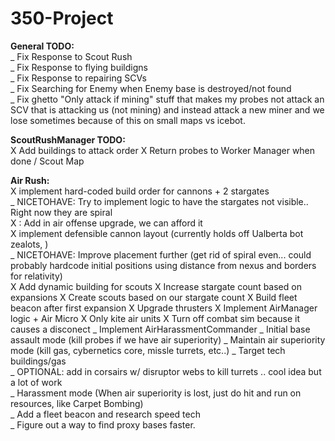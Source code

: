 350-Project
===========

**General TODO:**  
_ Fix Response to Scout Rush  
_ Fix Response to flying buildigns  
_ Fix Response to repairing SCVs  
_ Fix Searching for Enemy when Enemy base is destroyed/not found  
_ Fix ghetto "Only attack if mining" stuff that makes my probes not attack an SCV that is attacking us (not mining) and instead attack a new miner and we lose sometimes because of this on small maps vs icebot.

**ScoutRushManager TODO:**  
X Add buildings to attack order
X Return probes to Worker Manager when done  / Scout Map



**Air Rush:**  
X implement hard-coded build order for cannons + 2 stargates  
  _ NICETOHAVE: Try to implement logic to have the stargates not visible.. Right now they are spiral  
  X : Add in air offense upgrade, we can afford it  
X implement defensible cannon layout (currently holds off Ualberta bot zealots, )  
  _ NICETOHAVE: Improve placement further (get rid of spiral even... could probably hardcode initial positions using distance from nexus and borders for relativity)  
X Add dynamic building for scouts
	X Increase stargate count based on expansions
	X Create scouts based on our stargate count
	X Build fleet beacon after first expansion
	X Upgrade thrusters
X Implement AirManager logic + Air Micro
	X Only kite air units 
	X Turn off combat sim because it causes a disconect
_ Implement AirHarassmentCommander
	_ Initial base assault mode (kill probes if we have air superiority)
	_ Maintain air superiority mode (kill gas, cybernetics core, missle turrets, etc..)
		_ Target tech buildings/gas  
		_ OPTIONAL: add in corsairs w/ disruptor webs to kill turrets .. cool idea but a lot of work  
	_ Harassment mode (When air superiority is lost, just do hit and run on resources, like Carpet Bombing)  
		_ Add a fleet beacon and research speed tech  
_ Figure out a way to find proxy bases faster.